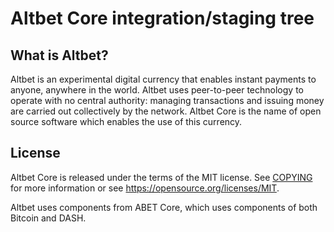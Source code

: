Altbet Core integration/staging tree
====================================


What is Altbet?
----------------

Altbet is an experimental digital currency that enables instant payments to
anyone, anywhere in the world. Altbet uses peer-to-peer technology to operate
with no central authority: managing transactions and issuing money are carried
out collectively by the network. Altbet Core is the name of open source
software which enables the use of this currency.

License
-------

Altbet Core is released under the terms of the MIT license. See [COPYING](COPYING) for more
information or see https://opensource.org/licenses/MIT.

Altbet uses components from ABET Core, which uses components of both Bitcoin and DASH.

